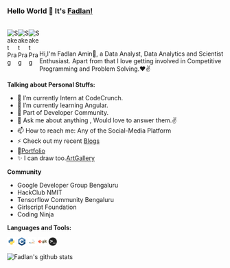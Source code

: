 ### Hello World 👋 It's [Fadlan!](https://fadlan65.github.io/MyPortfolio/)

<br/>


<a href="https://www.linkedin.com/in/fadlan-amin/">
<img align="left" alt="Saket Prag" width="25px" src="https://cdn.jsdelivr.net/npm/simple-icons@v3/icons/linkedin.svg" />
</a>
<a href="https://medium.com/@fadlan65amin">
<img align="left" alt="Saket Prag" width="25px" src="https://cdn.jsdelivr.net/npm/simple-icons@v3/icons/medium.svg" />
</a>
<a href="https://www.instagram.com/fadlan_amin/">
<img align="left" alt="Saket Prag" width="25px" src="https://cdn.jsdelivr.net/npm/simple-icons@v3/icons/instagram.svg" />
</a>
<br />

<br />

Hi,I'm Fadlan Amin🙌, a Data Analyst, Data Analytics and Scientist Enthusiast. Apart from that I love getting involved in Competitive Programming and Problem Solving.❤✌


**Talking about Personal Stuffs:**

- 🔭 I’m currently Intern at CodeCrunch.
- 🌱 I’m currently learning Angular.
- 👯 Part of Developer Community.
- 💬 Ask me about anything , Would love to answer them.✌
- 📫 How to reach me: Any of the Social-Media Platform 
- ⚡ Check out my recent [Blogs](https://medium.com/@fadlan65amin)
- 📝[Portfolio](https://fadlan65.github.io/MyPortfolio/)
- ✨ I can draw too.[ArtGallery](https://www.instagram.com/fadlan_amin/)



**Community**
- Google Developer Group Bengaluru
- HackClub NMIT
- Tensorflow Community Bengaluru
- Girlscript Foundation
- Coding Ninja

**Languages and Tools:**


<code><img height="20" src="https://raw.githubusercontent.com/github/explore/80688e429a7d4ef2fca1e82350fe8e3517d3494d/topics/python/python.png"></code>
<code><img height="20" src="https://raw.githubusercontent.com/github/explore/80688e429a7d4ef2fca1e82350fe8e3517d3494d/topics/cpp/cpp.png"></code>
<code><img height="20" src="https://raw.githubusercontent.com/github/explore/80688e429a7d4ef2fca1e82350fe8e3517d3494d/topics/mysql/mysql.png"></code>
<code><img height="20" src="https://raw.githubusercontent.com/github/explore/80688e429a7d4ef2fca1e82350fe8e3517d3494d/topics/git/git.png"></code>
<code><img height="20" src="https://raw.githubusercontent.com/github/explore/80688e429a7d4ef2fca1e82350fe8e3517d3494d/topics/terminal/terminal.png"></code>

![Fadlan's github stats](https://github-readme-stats.vercel.app/api?username=fadlan65&show_icons=true&hide_border=true)
